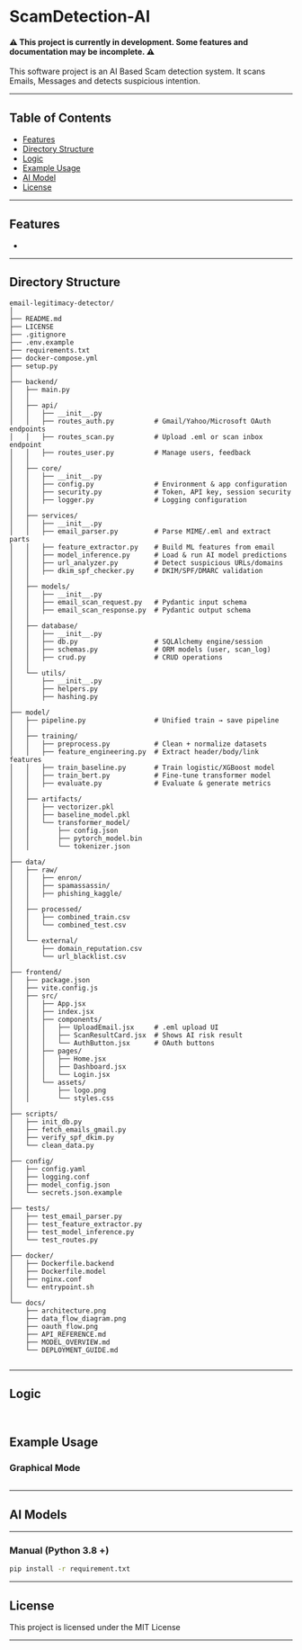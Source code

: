 # ScamDetection-AI

#### **⚠️ This project is currently in development. Some features and documentation may be incomplete. ⚠️**

This software project is an AI Based Scam detection system. It scans Emails, Messages and detects suspicious intention.



---

## Table of Contents

- [Features](#features)
- [Directory Structure](#directory-structure)
- [Logic](#logic)
- [Example Usage](#example-usage)
- [AI Model](#AI-Model)
- [License](#license)

---

## Features

- 

---

## Directory Structure

```
email-legitimacy-detector/
│
├── README.md
├── LICENSE
├── .gitignore
├── .env.example
├── requirements.txt
├── docker-compose.yml
├── setup.py
│
├── backend/
│   ├── main.py
│   │
│   ├── api/
│   │   ├── __init__.py
│   │   ├── routes_auth.py          # Gmail/Yahoo/Microsoft OAuth endpoints
│   │   ├── routes_scan.py          # Upload .eml or scan inbox endpoint
│   │   ├── routes_user.py          # Manage users, feedback
│   │
│   ├── core/
│   │   ├── __init__.py
│   │   ├── config.py               # Environment & app configuration
│   │   ├── security.py             # Token, API key, session security
│   │   ├── logger.py               # Logging configuration
│   │
│   ├── services/
│   │   ├── __init__.py
│   │   ├── email_parser.py         # Parse MIME/.eml and extract parts
│   │   ├── feature_extractor.py    # Build ML features from email
│   │   ├── model_inference.py      # Load & run AI model predictions
│   │   ├── url_analyzer.py         # Detect suspicious URLs/domains
│   │   ├── dkim_spf_checker.py     # DKIM/SPF/DMARC validation
│   │
│   ├── models/
│   │   ├── __init__.py
│   │   ├── email_scan_request.py   # Pydantic input schema
│   │   ├── email_scan_response.py  # Pydantic output schema
│   │
│   ├── database/
│   │   ├── __init__.py
│   │   ├── db.py                   # SQLAlchemy engine/session
│   │   ├── schemas.py              # ORM models (user, scan_log)
│   │   ├── crud.py                 # CRUD operations
│   │
│   └── utils/
│       ├── __init__.py
│       ├── helpers.py
│       ├── hashing.py
│
├── model/
│   ├── pipeline.py                 # Unified train → save pipeline
│   │
│   ├── training/
│   │   ├── preprocess.py           # Clean + normalize datasets
│   │   ├── feature_engineering.py  # Extract header/body/link features
│   │   ├── train_baseline.py       # Train logistic/XGBoost model
│   │   ├── train_bert.py           # Fine-tune transformer model
│   │   ├── evaluate.py             # Evaluate & generate metrics
│   │
│   ├── artifacts/
│   │   ├── vectorizer.pkl
│   │   ├── baseline_model.pkl
│   │   └── transformer_model/
│   │       ├── config.json
│   │       ├── pytorch_model.bin
│   │       └── tokenizer.json
│
├── data/
│   ├── raw/
│   │   ├── enron/
│   │   ├── spamassassin/
│   │   ├── phishing_kaggle/
│   │
│   ├── processed/
│   │   ├── combined_train.csv
│   │   └── combined_test.csv
│   │
│   └── external/
│       ├── domain_reputation.csv
│       └── url_blacklist.csv
│
├── frontend/
│   ├── package.json
│   ├── vite.config.js
│   ├── src/
│   │   ├── App.jsx
│   │   ├── index.jsx
│   │   ├── components/
│   │   │   ├── UploadEmail.jsx     # .eml upload UI
│   │   │   ├── ScanResultCard.jsx  # Shows AI risk result
│   │   │   └── AuthButton.jsx      # OAuth buttons
│   │   ├── pages/
│   │   │   ├── Home.jsx
│   │   │   ├── Dashboard.jsx
│   │   │   └── Login.jsx
│   │   └── assets/
│   │       ├── logo.png
│   │       └── styles.css
│
├── scripts/
│   ├── init_db.py
│   ├── fetch_emails_gmail.py
│   ├── verify_spf_dkim.py
│   └── clean_data.py
│
├── config/
│   ├── config.yaml
│   ├── logging.conf
│   ├── model_config.json
│   └── secrets.json.example
│
├── tests/
│   ├── test_email_parser.py
│   ├── test_feature_extractor.py
│   ├── test_model_inference.py
│   └── test_routes.py
│
├── docker/
│   ├── Dockerfile.backend
│   ├── Dockerfile.model
│   ├── nginx.conf
│   └── entrypoint.sh
│
└── docs/
    ├── architecture.png
    ├── data_flow_diagram.png
    ├── oauth_flow.png
    ├── API_REFERENCE.md
    ├── MODEL_OVERVIEW.md
    └── DEPLOYMENT_GUIDE.md


```

---


## Logic

```


```


## Example Usage


### Graphical Mode

```
```

---

## AI Models

 

--- 


### Manual (Python 3.8 +)

```bash
pip install -r requirement.txt
```

---

## License

This project is licensed under the MIT License

---
